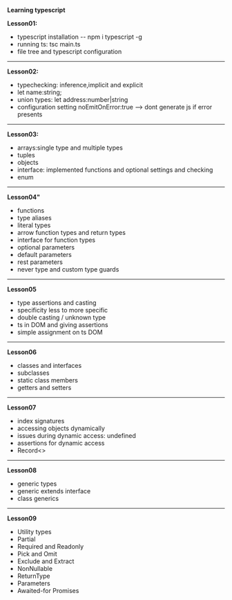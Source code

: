 **Learning typescript**

**Lesson01:**

-   typescript installation -- npm i typescript -g
-   running ts: tsc main.ts <destination filename>
-   file tree and typescript configuration

---

**Lesson02:**

-   typechecking: inference,implicit and explicit
-   let name:string;
-   union types: let address:number|string
-   configuration setting noEmitOnError:true --> dont generate js if error presents

---

**Lesson03:**

-   arrays:single type and multiple types
-   tuples
-   objects
-   interface: implemented functions and optional settings and checking
-   enum

---

**Lesson04"**

-   functions
-   type aliases
-   literal types
-   arrow function types and return types
-   interface for function types
-   optional parameters
-   default parameters
-   rest parameters
-   never type and custom type guards

---

**Lesson05**

-   type assertions and casting
-   specificity less to more specific
-   double casting / unknown type
-   ts in DOM and giving assertions
-   simple assignment on ts DOM

---

**Lesson06**

-   classes and interfaces
-   subclasses
-   static class members
-   getters and setters

---

**Lesson07**

-   index signatures
-   accessing objects dynamically
-   issues during dynamic access: undefined
-   assertions for dynamic access
-   Record<>

---

**Lesson08**

-   generic types
-   generic extends interface
-   class generics

---

**Lesson09**

-   Utility types
-   Partial
-   Required and Readonly
-   Pick and Omit
-   Exclude and Extract
-   NonNullable
-   ReturnType
-   Parameters
-   Awaited-for Promises
